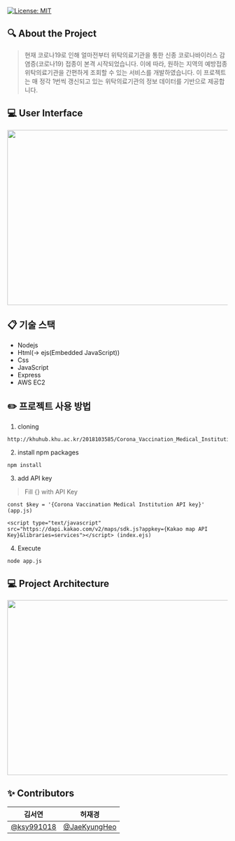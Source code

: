 [![License: MIT](https://img.shields.io/badge/License-MIT-yellow.svg)](https://opensource.org/licenses/MIT)

## 🔍 About the Project
> 현재 코로나19로 인해 얼마전부터 위탁의료기관을 통한 신종 코로나바이러스 감염증(코로나19) 접종이 본격 시작되었습니다. 
이에 따라, 원하는 지역의 예방접종 위탁의료기관을 간편하게 조회할 수 있는 서비스를 개발하였습니다. 
이 프로젝트는 매 정각 1번씩 갱신되고 있는 위탁의료기관의 정보 데이터를 기반으로 제공합니다.

## 💻 User Interface 
<img src="/uploads/c003a2a8d20b368d3c0fb07c49007251/UI예시.png"  width="800" height="400">

   
## 📋 기술 스택
- Nodejs
- Html(-> ejs(Embedded JavaScript))
- Css
- JavaScript
- Express
- AWS EC2
 

## ✏️ 프로젝트 사용 방법
1. cloning
```
http://khuhub.khu.ac.kr/2018103585/Corona_Vaccination_Medical_Institution.git
```

2. install npm packages
```
npm install
```
3. add API key
> Fill {} with API Key
```
const $key = '{Corona Vaccination Medical Institution API key}' (app.js)
```
```
<script type="text/javascript" src="https://dapi.kakao.com/v2/maps/sdk.js?appkey={Kakao map API Key}&libraries=services"></script> (index.ejs)
```
4. Execute 
```
node app.js
```

## 💻 Project Architecture
<img src="/uploads/e100a6266d6c84863f5890fd3c54c56e/프로젝트_아키텍처.PNG"  width="800" height="400">

  
   
## ✨ Contributors 

| 김서연 | 허재경 |
| :----: | :----: |
| [@ksy991018](https://github.com/ksy991018) | [@JaeKyungHeo](https://github.com/JaeKyungHeo) |
 
